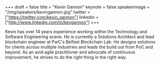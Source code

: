 +++
draft = false
title = "Kevin Gannon"
keynote = false
speakerimage = "/img/speakers/kevingannon.jpg"
twitter = ["https://twitter.com/kevin_gannon"]
linkedin = ["http://www.linkedin.com/in/kevgannon"]
+++

Kevin has over 14 years experience working within the Technology and Software Engineering scene. He is currently a Solutions Architect and lead blockchain engineer at PwC's Belfast Blockchain Lab. He designs solutions for clients across multiple industries and leads the build out from PoC and beyond. As an avid agile practitioner and advocate of continuous improvement, he strives to do the right thing in the right way.